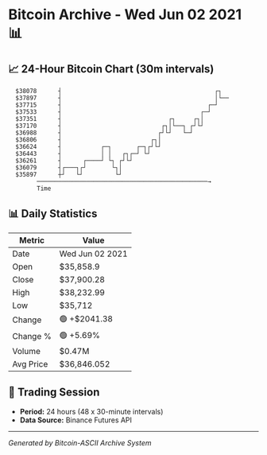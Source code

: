# Bitcoin Archive - Wed Jun 02 2021 📊

## 📈 24-Hour Bitcoin Chart (30m intervals)

```
  $38078      ┤                                           ┌┐   
  $37897      ┤                                           │└── 
  $37715      ┤                                         ┌─┘    
  $37533      ┤                                       ┌─┘      
  $37351      ┤                              ┌┐     ┌┐│        
  $37170      ┤                            ┌┐│└──┐ ┌┘└┘        
  $36988      ┤                           ┌┘└┘   └─┘           
  $36806      ┤                         ┌┐│                    
  $36624      ┤           ┌─┐       ┌─┐┌┘└┘                    
  $36443      ┤           │ │   ┌┐┌─┘ └┘                       
  $36261      ┤      ┌────┘ └┐ ┌┘└┘                            
  $36079      ┤┌───┐┌┘       └┐│                               
  $35897      ┼┘   └┘         └┘                               
        ────────────────────────────────────────────────→
        Time
```

## 📊 Daily Statistics

| Metric | Value |
|--------|-------|
| Date | Wed Jun 02 2021 |
| Open | $35,858.9 |
| Close | $37,900.28 |
| High | $38,232.99 |
| Low | $35,712 |
| Change | 🟢 +$2041.38 |
| Change % | 🟢 +5.69% |
| Volume | $0.47M |
| Avg Price | $36,846.052 |

## 📅 Trading Session

- **Period:** 24 hours (48 x 30-minute intervals)
- **Data Source:** Binance Futures API

---
*Generated by Bitcoin-ASCII Archive System*
